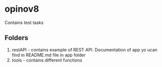 # opinov8
Contains test tasks

## Folders

1. restAPI - contains example of REST API. Documentation of app yo ucan find in README.md file in app folder
2. tools - contains different functions
